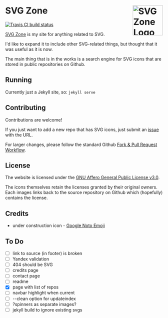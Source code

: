 
# SVG Zone [<img alt="SVG Zone Logo" src="https://www.vectorlogo.zone/logos/w3_svg/w3_svg-tile.svg" height="96" align="right" />](https://www.svg.zone/)
[![Travis CI build status](https://img.shields.io/travis/vectorlogozone/svgzone.svg?style=flat-square)](https://travis-ci.org/vectorlogozone/svgzone) 

<!--
![Github watchers](https://img.shields.io/github/watchers/vectorlogozone/svgzone.svg?style=social)
![Github stars](https://img.shields.io/github/stars/vectorlogozone/svgzone.svg?style=social)
-->

[SVG Zone](https://www.svg.zone/icons/) is my site for anything related to SVG.

I'd like to expand it to include other SVG-related things, but thought that it was useful as it is now.

The main thing that is in the works is a search engine for SVG icons that are stored in public repositories on Github.

## Running

Currently just a Jekyll site, so: `jekyll serve`

## Contributing

Contributions are welcome!

If you just want to add a new repo that has SVG icons, just submit an [issue](https://github.com/VectorLogoZone/svgzone/issues/new) with the URL.

For larger changes, please follow the standard Github [Fork & Pull Request Workflow](https://gist.github.com/Chaser324/ce0505fbed06b947d962).

## License

The website is licensed under the [GNU Affero General Public License v3.0](LICENSE.txt).

The icons themselves retain the licenses granted by their original owners. Each images links back to the source repository on Github which (hopefully) contains the license.

## Credits

 * under construction icon - [Google Noto Emoji](https://github.com/googlei18n/noto-emoji/blob/master/svg/emoji_u1f3d7.svg)

## To Do

 - [ ] link to source (in footer) is broken
 - [ ] Yandex validation
 - [ ] 404 should be SVG
 - [ ] credits page
 - [ ] contact page
 - [ ] readme
 - [x] page with list of repos
 - [ ] navbar highlight when current
 - [ ] --clean option for updateindex
 - [ ] ?spinners as separate images?
 - [ ] jekyll build to ignore existing svgs
